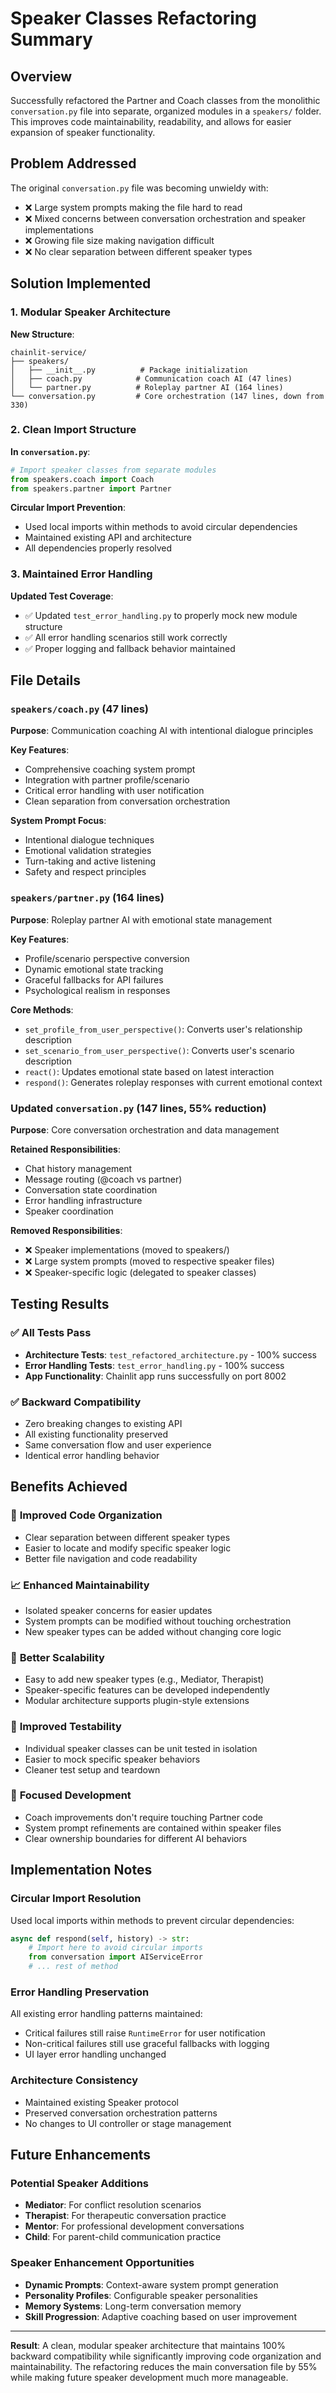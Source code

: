 # Speaker Classes Refactoring Summary

## Overview
Successfully refactored the Partner and Coach classes from the monolithic `conversation.py` file into separate, organized modules in a `speakers/` folder. This improves code maintainability, readability, and allows for easier expansion of speaker functionality.

## Problem Addressed
The original `conversation.py` file was becoming unwieldy with:
- ❌ Large system prompts making the file hard to read
- ❌ Mixed concerns between conversation orchestration and speaker implementations
- ❌ Growing file size making navigation difficult
- ❌ No clear separation between different speaker types

## Solution Implemented

### 1. Modular Speaker Architecture

**New Structure**:
```
chainlit-service/
├── speakers/
│   ├── __init__.py          # Package initialization
│   ├── coach.py            # Communication coach AI (47 lines)
│   └── partner.py          # Roleplay partner AI (164 lines)
└── conversation.py         # Core orchestration (147 lines, down from 330)
```

### 2. Clean Import Structure

**In `conversation.py`**:
```python
# Import speaker classes from separate modules
from speakers.coach import Coach
from speakers.partner import Partner
```

**Circular Import Prevention**:
- Used local imports within methods to avoid circular dependencies
- Maintained existing API and architecture
- All dependencies properly resolved

### 3. Maintained Error Handling

**Updated Test Coverage**:
- ✅ Updated `test_error_handling.py` to properly mock new module structure
- ✅ All error handling scenarios still work correctly
- ✅ Proper logging and fallback behavior maintained

## File Details

### `speakers/coach.py` (47 lines)
**Purpose**: Communication coaching AI with intentional dialogue principles

**Key Features**:
- Comprehensive coaching system prompt
- Integration with partner profile/scenario
- Critical error handling with user notification
- Clean separation from conversation orchestration

**System Prompt Focus**:
- Intentional dialogue techniques
- Emotional validation strategies
- Turn-taking and active listening
- Safety and respect principles

### `speakers/partner.py` (164 lines)
**Purpose**: Roleplay partner AI with emotional state management

**Key Features**:
- Profile/scenario perspective conversion
- Dynamic emotional state tracking
- Graceful fallbacks for API failures
- Psychological realism in responses

**Core Methods**:
- `set_profile_from_user_perspective()`: Converts user's relationship description
- `set_scenario_from_user_perspective()`: Converts user's scenario description
- `react()`: Updates emotional state based on latest interaction
- `respond()`: Generates roleplay responses with current emotional context

### Updated `conversation.py` (147 lines, 55% reduction)
**Purpose**: Core conversation orchestration and data management

**Retained Responsibilities**:
- Chat history management
- Message routing (@coach vs partner)
- Conversation state coordination
- Error handling infrastructure
- Speaker coordination

**Removed Responsibilities**:
- ❌ Speaker implementations (moved to speakers/)
- ❌ Large system prompts (moved to respective speaker files)
- ❌ Speaker-specific logic (delegated to speaker classes)

## Testing Results

### ✅ All Tests Pass
- **Architecture Tests**: `test_refactored_architecture.py` - 100% success
- **Error Handling Tests**: `test_error_handling.py` - 100% success  
- **App Functionality**: Chainlit app runs successfully on port 8002

### ✅ Backward Compatibility
- Zero breaking changes to existing API
- All existing functionality preserved
- Same conversation flow and user experience
- Identical error handling behavior

## Benefits Achieved

### 🧹 **Improved Code Organization**
- Clear separation between different speaker types
- Easier to locate and modify specific speaker logic
- Better file navigation and code readability

### 📈 **Enhanced Maintainability**
- Isolated speaker concerns for easier updates
- System prompts can be modified without touching orchestration
- New speaker types can be added without changing core logic

### 🔄 **Better Scalability**
- Easy to add new speaker types (e.g., Mediator, Therapist)
- Speaker-specific features can be developed independently
- Modular architecture supports plugin-style extensions

### 🧪 **Improved Testability**
- Individual speaker classes can be unit tested in isolation
- Easier to mock specific speaker behaviors
- Cleaner test setup and teardown

### 🎯 **Focused Development**
- Coach improvements don't require touching Partner code
- System prompt refinements are contained within speaker files
- Clear ownership boundaries for different AI behaviors

## Implementation Notes

### Circular Import Resolution
Used local imports within methods to prevent circular dependencies:
```python
async def respond(self, history) -> str:
    # Import here to avoid circular imports
    from conversation import AIServiceError
    # ... rest of method
```

### Error Handling Preservation
All existing error handling patterns maintained:
- Critical failures still raise `RuntimeError` for user notification
- Non-critical failures still use graceful fallbacks with logging
- UI layer error handling unchanged

### Architecture Consistency
- Maintained existing Speaker protocol
- Preserved conversation orchestration patterns
- No changes to UI controller or stage management

## Future Enhancements

### Potential Speaker Additions
- **Mediator**: For conflict resolution scenarios
- **Therapist**: For therapeutic conversation practice
- **Mentor**: For professional development conversations
- **Child**: For parent-child communication practice

### Speaker Enhancement Opportunities
- **Dynamic Prompts**: Context-aware system prompt generation
- **Personality Profiles**: Configurable speaker personalities
- **Memory Systems**: Long-term conversation memory
- **Skill Progression**: Adaptive coaching based on user improvement

---

**Result**: A clean, modular speaker architecture that maintains 100% backward compatibility while significantly improving code organization and maintainability. The refactoring reduces the main conversation file by 55% while making future speaker development much more manageable. 